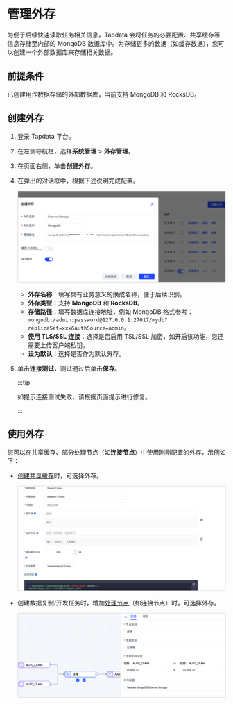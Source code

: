 # 管理外存

为便于后续快速读取任务相关信息，Tapdata 会将任务的必要配置、共享缓存等信息存储至内部的 MongoDB 数据库中。为存储更多的数据（如缓存数据），您可以创建一个外部数据库来存储相关数据。



## 前提条件

已创建用作数据存储的外部数据库，当前支持 MongoDB 和 RocksDB。



## 创建外存

1. 登录 Tapdata 平台。

2. 在左侧导航栏，选择**系统管理** > **外存管理**。

3. 在页面右侧，单击**创建外存**。

4. 在弹出的对话框中，根据下述说明完成配置。

   ![创建外存](../../images/create_external_storage_cn.png)

   * **外存名称**：填写具有业务意义的换成名称，便于后续识别。
   * **外存类型**：支持 **MongoDB** 和 **RocksDB**。
   * **存储路径**：填写数据库连接地址，例如 MongoDB 格式参考： `mongodb:/admin:password@127.0.0.1:27017/mydb?replicaSet=xxx&authSource=admin`。
   * **使用 TLS/SSL 连接**：选择是否启用 TSL/SSL 加密，如开启该功能，您还需要上传客户端私钥。
   * **设为默认**：选择是否作为默认外存。

5. 单击**连接测试**，测试通过后单击**保存**。

   :::tip

   如提示连接测试失败，请根据页面提示进行修复。

   :::



## 使用外存

您可以在共享缓存、部分处理节点（如**连接节点**）中使用刚刚配置的外存，示例如下：

* [创建共享缓存](../advanced-settings/share-cache.md)时，可选择外存。

  ![共享缓存](../../images/apply_external_storage_shared_cache_cn.png)

* 创建数据复制/开发任务时，增加[处理节点](../data-pipeline/data-development/process-node.md)（如连接节点）时，可选择外存。

  ![处理节点](../../images/apply_external_storage_join_cn.png)